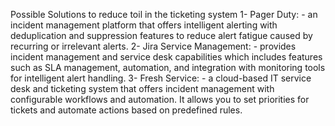 Possible Solutions to reduce toil in the ticketing system
1- Pager Duty: - an incident management platform that offers intelligent alerting with deduplication and suppression features to reduce alert fatigue caused by recurring or irrelevant alerts.
2- Jira Service Management: - provides incident management and service desk capabilities which includes features such as SLA management, automation, and integration with monitoring tools for intelligent alert handling.
3- Fresh Service: - a cloud-based IT service desk and ticketing system that offers incident management with configurable workflows and automation. It allows you to set priorities for tickets and automate actions based on predefined rules.
